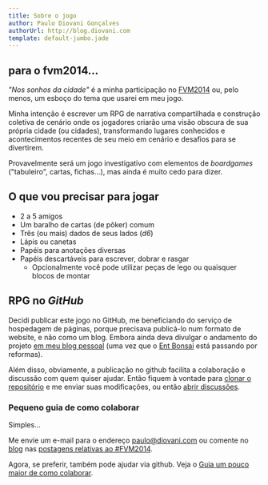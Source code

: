 ```yaml
---
title: Sobre o jogo
author: Paulo Diovani Gonçalves
authorUrl: http://blog.diovani.com
template: default-jumbo.jade
---
```


## para o fvm2014...

_"Nos sonhos da cidade"_ é a minha participação no [FVM2014](http://blog.diovani.com/post/78224829898/temas-e-metas-alternativas-para-o-fvm2014) ou, pelo menos, um esboço do tema que usarei em meu jogo.

Minha intenção é escrever um RPG de narrativa compartilhada e construção coletiva de cenário onde os jogadores criarão uma visão obscura de sua própria cidade (ou cidades), transformando lugares conhecidos e acontecimentos recentes  de seu meio em cenário e desafios para se divertirem.

Provavelmente será um jogo investigativo com elementos de _boardgames_ ("tabuleiro", cartas, fichas...), mas ainda é muito cedo para dizer.

## O que vou precisar para jogar

* 2 a 5 amigos
* Um baralho de cartas (de pôker) comum
* Três (ou mais) dados de seus lados (_d6_)
* Lápis ou canetas
* Papéis para anotações diversas
* Papéis descartáveis para escrever, dobrar e rasgar
    * Opcionalmente você pode utilizar peças de lego ou quaisquer blocos de montar

## RPG no _GitHub_

Decidi publicar este jogo no GitHub, me beneficiando do serviço de hospedagem de páginas, porque precisava publicá-lo num formato de website, e não como um blog. Embora ainda deva divulgar o andamento do projeto [em meu blog pessoal][1] (uma vez que o [Ent Bonsai](http://entbonsai.com) está passando por reformas).

Além disso, obviamente, a publicação no github facilita a colaboração e discussão com quem quiser ajudar. Então fiquem à vontade para [clonar o repositório](https://github.com/paulodiovani/nos-sonhos-da-cidade/) e me enviar suas modificações, ou então [abrir discussões](https://github.com/paulodiovani/nos-sonhos-da-cidade/issues).

### Pequeno guia de como colaborar

Simples...

Me envie um e-mail para o endereço paulo@diovani.com ou comente no [blog][1] nas [postagens relativas ao #FVM2014](http://www.tumblr.com/tagged/fvm2014).

Agora, se preferir, também pode ajudar via github. Veja o [Guia um pouco maior de como colaborar](guia_github.html).

[1]: http://blog.diovani.com
